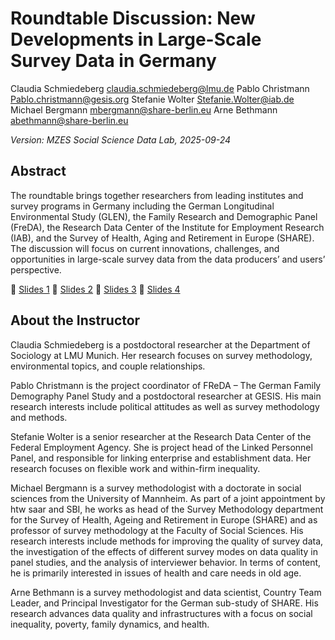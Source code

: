 # Roundtable Discussion: New Developments in Large-Scale Survey Data in Germany

Claudia Schmiedeberg
<claudia.schmiedeberg@lmu.de>
Pablo Christmann
<Pablo.christmann@gesis.org>
Stefanie Wolter
<Stefanie.Wolter@iab.de>
Michael Bergmann
<mbergmann@share-berlin.eu>
Arne Bethmann 
<abethmann@share-berlin.eu>

*Version: MZES Social Science Data Lab, 2025-09-24*

## Abstract

The roundtable brings together researchers from leading institutes and survey programs in Germany including the German Longitudinal Environmental Study (GLEN), the Family Research and Demographic Panel (FreDA), the Research Data Center of the Institute for Employment Research (IAB), and the Survey of Health, Aging and Retirement in Europe (SHARE). The discussion will focus on current innovations, challenges, and opportunities in large-scale survey data from the data producers’ and users’ perspective.

📝 [Slides 1](https://github.com/SocialScienceDataLab/roundtable-developments-LargeScale/blob/main/SHARE_Roundtable.pdf)
📝 [Slides 2](https://github.com/SocialScienceDataLab/roundtable-developments-LargeScale/blob/main/IAB_FDZ_Roundtable.pdf)
📝 [Slides 3](https://github.com/SocialScienceDataLab/roundtable-developments-LargeScale/blob/main/GLEN_Roundtable.pdf) 
📝 [Slides 4](https://github.com/SocialScienceDataLab/roundtable-developments-LargeScale/blob/main/Christmann%202025_FReDA.pdf) 


## About the Instructor

Claudia Schmiedeberg is a postdoctoral researcher at the Department of Sociology at LMU Munich. Her research focuses on survey methodology, environmental topics, and couple relationships.

Pablo Christmann is the project coordinator of FReDA – The German Family Demography Panel Study and a postdoctoral researcher at GESIS. His main research interests include political attitudes as well as survey methodology and methods.

Stefanie Wolter is a senior researcher at the Research Data Center of the Federal Employment Agency. She is project head of the Linked Personnel Panel, and responsible for linking enterprise and establishment data. Her research focuses on flexible work and within-firm inequality.

Michael Bergmann is a survey methodologist with a doctorate in social sciences from the University of Mannheim. As part of a joint appointment by htw saar and SBI, he works as head of the Survey Methodology department for the Survey of Health, Ageing and Retirement in Europe (SHARE) and as professor of survey methodology at the Faculty of Social Sciences. His research interests include methods for improving the quality of survey data, the investigation of the effects of different survey modes on data quality in panel studies, and the analysis of interviewer behavior. In terms of content, he is primarily interested in issues of health and care needs in old age.

Arne Bethmann is a survey methodologist and data scientist, Country Team Leader, and Principal Investigator for the German sub-study of SHARE. His research advances data quality and infrastructures with a focus on social inequality, poverty, family dynamics, and health.
